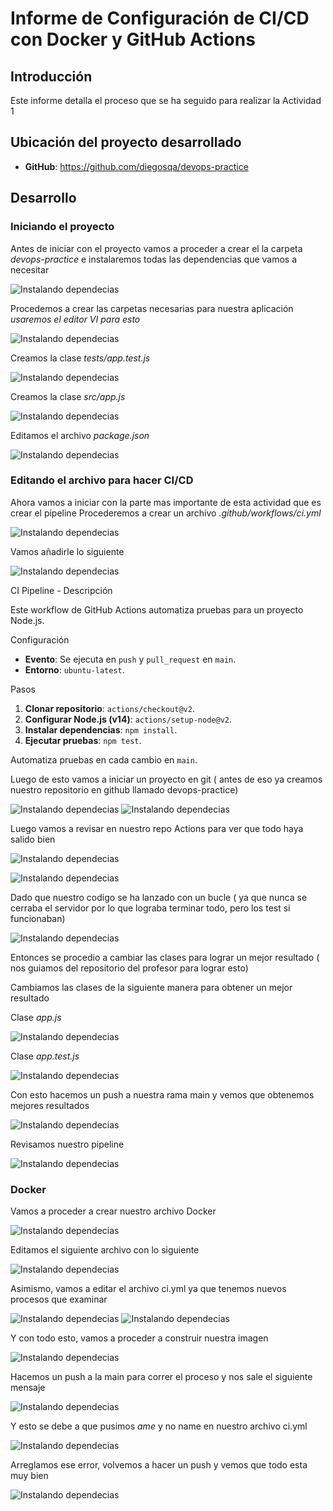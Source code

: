 # Informe de Configuración de CI/CD con Docker y GitHub Actions

## Introducción

Este informe detalla el proceso que se ha seguido para realizar la Actividad 1

## Ubicación del proyecto desarrollado

- **GitHub**: https://github.com/diegosqa/devops-practice


## Desarrollo

### Iniciando el proyecto
Antes de iniciar con el proyecto vamos a proceder a crear el la carpeta *devops-practice* e instalaremos todas las dependencias que vamos a necesitar

![Instalando dependecias](Imagenes/Foto1.PNG)

Procedemos a crear las carpetas necesarias para nuestra aplicación *usaremos el editor VI para esto*

![Instalando dependecias](Imagenes/Foto2.PNG)

Creamos la clase *tests/app.test.js*

![Instalando dependecias](Imagenes/Foto3.PNG)

Creamos la clase *src/app.js*

![Instalando dependecias](Imagenes/foto22.PNG)

Editamos el archivo *package.json*

![Instalando dependecias](Imagenes/Foto4.PNG)

### Editando el archivo para hacer CI/CD

Ahora vamos a iniciar con la parte mas importante de esta actividad que es crear el pipeline
Procederemos a crear un archivo *.github/workflows/ci.yml*

![Instalando dependecias](Imagenes/Foto5.PNG)

Vamos añadirle lo siguiente

![Instalando dependecias](Imagenes/foto23.PNG)

CI Pipeline - Descripción

Este workflow de GitHub Actions automatiza pruebas para un proyecto Node.js.

Configuración

- **Evento**: Se ejecuta en `push` y `pull_request` en `main`.
- **Entorno**: `ubuntu-latest`.

Pasos

1. **Clonar repositorio**: `actions/checkout@v2`.
2. **Configurar Node.js (v14)**: `actions/setup-node@v2`.
3. **Instalar dependencias**: `npm install`.
4. **Ejecutar pruebas**: `npm test`.

Automatiza pruebas en cada cambio en `main`.

Luego de esto vamos a iniciar un proyecto en git ( antes de eso ya creamos nuestro repositorio en github llamado devops-practice)

![Instalando dependecias](Imagenes/Foto6.PNG)
![Instalando dependecias](Imagenes/Foto7.PNG)

Luego vamos a revisar en nuestro repo Actions para ver que todo haya salido bien

![Instalando dependecias](Imagenes/Foto8.PNG)

![Instalando dependecias](Imagenes/Foto9.PNG)

Dado que nuestro codigo se ha lanzado con un bucle ( ya que nunca se cerraba el servidor por lo que lograba terminar todo, pero los test si funcionaban)

![Instalando dependecias](Imagenes/foto24.PNG)

Entonces se procedio a cambiar las clases para lograr un mejor resultado ( nos guiamos del repositorio del profesor para lograr esto)

Cambiamos las clases de la siguiente manera para obtener un mejor resultado

Clase *app.js*

![Instalando dependecias](Imagenes/Foto25.PNG)

Clase *app.test.js*

![Instalando dependecias](Imagenes/Foto26.PNG)

Con esto hacemos un push a nuestra rama main y vemos que obtenemos mejores resultados

![Instalando dependecias](Imagenes/Foto15.PNG)

Revisamos nuestro pipeline

![Instalando dependecias](Imagenes/Foto14.PNG)

### Docker 

Vamos a proceder a crear nuestro archivo Docker

![Instalando dependecias](Imagenes/Foto10.PNG)

Editamos el siguiente archivo con lo siguiente

![Instalando dependecias](Imagenes/Foto11.PNG)

Asimismo, vamos a editar el archivo ci.yml ya que tenemos nuevos procesos que examinar

![Instalando dependecias](Imagenes/Foto27.PNG)
![Instalando dependecias](Imagenes/Foto28.PNG)

Y con todo esto, vamos a proceder a construir nuestra imagen

![Instalando dependecias](Imagenes/Foto18.PNG)

Hacemos un push a la main para correr el proceso y nos sale el siguiente mensaje

![Instalando dependecias](Imagenes/Foto29.PNG)

Y esto se debe a que pusimos *ame* y no name en nuestro archivo ci.yml

![Instalando dependecias](Imagenes/Foto30.PNG)

Arreglamos ese error, volvemos a hacer un push y vemos que todo esta muy bien

![Instalando dependecias](Imagenes/Foto31.PNG)



